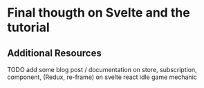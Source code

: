 #	Final thougth on Svelte and the tutorial

## Additional Resources

TODO add some blog post / documentation on store, subscription, component,  (Redux, re-frame) on svelte react idle game mechanic

